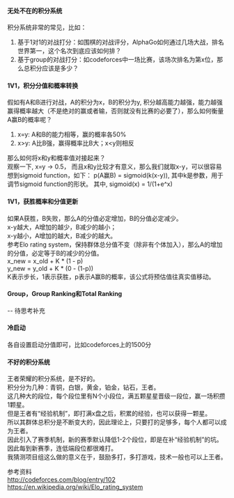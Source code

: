 #### 无处不在的积分系统
积分系统非常的常见，比如：
1. 基于1对1的对战打分：如围棋的对战评分，AlphaGo如何通过几场大战，排名世界第一，这个名次到底应该如何排？
2. 基于group的对战打分：如codeforces中一场比赛，该场次排名为第x位，那么总积分应该是多少？

#### 1V1，积分分值和概率转换
假如有A和B进行对战，A的积分为x，B的积分为y, 积分越高能力越强，能力越强赢得概率越大（不是绝对的赢或者输，否则就没有比赛的必要了），那么如何衡量A赢B的概率呢？
1. x=y: A和B的能力相等，赢的概率各50%
2. x>y: A比B强，赢得概率比B大；x<y则相反

那么如何将x和y和概率值对接起来？<br />
观察一下, x=y -> 0.5， 而且x和y比较才有意义，那么我们就取x-y，可以很容易想到sigmoid function，如下：
p(A赢B) = sigmoid(k(x-y)), 其中k是参数，用于调节sigmoid function的形状。
其中, sigmoid(x) = 1/(1+e^x)

#### 1V1，获胜概率和分值更新
如果A获胜，B失败，那么A的分值必定增加，B的分值必定减少。<br />
x-y越大，A增加的越少，B减少的越小；<br />
x-y越小，A增加的越大，B减少的越大。<br />
参考Elo rating system，保持群体总分值不变（除非有个体加入），那么A的增加的分值，必定等于B的减少的分值。<br />
x_new = x_old + K * (1 - p)<br />
y_new = y_old + K * (0 - (1-p))<br />
K表示步长，1表示获胜，p表示A赢B的概率，该公式将预估值往真实值移动。

#### Group，Group Ranking和Total Ranking
-- 待思考补充

#### 冷启动
各自设置启动分值即可，比如codeforces上的1500分

#### 不好的积分系统
王者荣耀的积分系统，是不好的。<br />
积分分为几种：青铜，白银，黄金，铂金，钻石，王者。<br />
这几种大的段位，每个段位里有N个小段位，满五颗星星晋级一段位，赢一场积攒1颗星。<br />
但是王者有“经验机制”，即打满x盘之后，积累的经验，也可以获得一颗星。<br />
所以其群体总积分是不断变大的，因此理论上，只要打的足够多，每个人都可以成为王者。<br />
因此引入了赛季机制，新的赛季默认降低1-2个段位，即是在补“经验机制”的坑。<br />
因此每到新赛季，连低端段位都很难打。<br />
我猜测项目组这么做的意义在于，鼓励多打，多打游戏，技术一般也可以上王者。

参考资料<br />
http://codeforces.com/blog/entry/102<br />
https://en.wikipedia.org/wiki/Elo_rating_system
